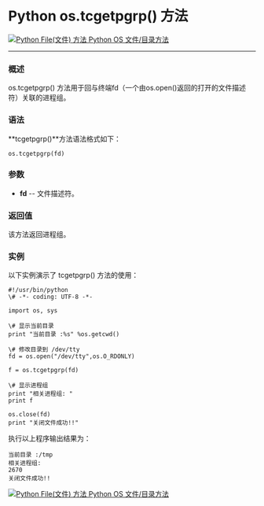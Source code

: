 Python os.tcgetpgrp() 方法
========================

 [![Python File(文件) 方法](../images/up.gif) Python OS 文件/目录方法](os-file-methods.html)

* * *

### 概述

os.tcgetpgrp() 方法用于回与终端fd（一个由os.open()返回的打开的文件描述符）关联的进程组。

### 语法

**tcgetpgrp()**方法语法格式如下：
```
os.tcgetpgrp(fd)
```
### 参数

*   **fd** \-\- 文件描述符。
    

### 返回值

该方法返回进程组。

### 实例

以下实例演示了 tcgetpgrp() 方法的使用：
```
#!/usr/bin/python
\# -*- coding: UTF-8 -*-

import os, sys

\# 显示当前目录
print "当前目录 :%s" %os.getcwd()

\# 修改目录到 /dev/tty
fd = os.open("/dev/tty",os.O_RDONLY)

f = os.tcgetpgrp(fd)

\# 显示进程组
print "相关进程组: "
print f

os.close(fd)
print "关闭文件成功!!"
```
执行以上程序输出结果为：
```
当前目录 :/tmp
相关进程组:
2670
关闭文件成功!!
```
 [![Python File(文件) 方法](../images/up.gif) Python OS 文件/目录方法](os-file-methods.html)